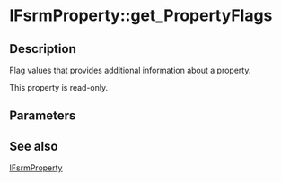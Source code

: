 # IFsrmProperty::get_PropertyFlags

## Description

Flag values that provides additional information about a property.

This property is read-only.

## Parameters

## See also

[IFsrmProperty](https://learn.microsoft.com/previous-versions/windows/desktop/api/fsrmpipeline/nn-fsrmpipeline-ifsrmproperty)
